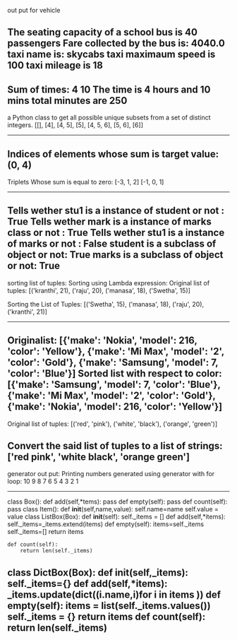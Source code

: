 out put for vehicle

The seating capacity of a school bus is 40 passengers
Fare collected by the bus is:
4040.0
taxi name is: skycabs
taxi maximaum speed is 100
taxi mileage is 18
---------------------------------------------------------------------------------------------------------------------------------------

Sum of times:
4 10
The time is 4 hours and 10 mins
total minutes are 250
---------------------------------------------------------------------------------------------------------------------------------------

a Python class to get all possible unique subsets from a set of distinct integers.
[[], [4], [4, 5], [5], [4, 5, 6], [5, 6], [6]]

---------------------------------------------------------------------------------------------------------------------------------------

 Indices of elements whose sum is target value:
(0, 4)
---------------------------------------------------------------------------------------------------------------------------------------

Triplets Whose sum is equal to zero:
[-3, 1, 2]
[-1, 0, 1]

---------------------------------------------------------------------------------------------------------------------------------------

Tells wether stu1 is a instance of student or not :
True
Tells wether mark is a instance of marks class or not :
True
Tells wether stu1 is a instance of marks or not :
False
student is a subclass of object or not:
True
marks is a subclass of object or not:
True
---------------------------------------------------------------------------------------------------------------------------------------
sorting list of tuples:
Sorting using Lambda expression:
Original list of tuples:
[('kranthi', 21), ('raju', 20), ('manasa', 18), ('Swetha', 15)]

Sorting the List of Tuples:
[('Swetha', 15), ('manasa', 18), ('raju', 20), ('kranthi', 21)]

---------------------------------------------------------------------------------------------------------------------------------------
Originalist:
[{'make': 'Nokia', 'model': 216, 'color': 'Yellow'}, {'make': 'Mi Max', 'model': '2', 'color': 'Gold'}, {'make': 'Samsung', 'model': 7, 'color': 'Blue'}]
Sorted list with respect to color:
[{'make': 'Samsung', 'model': 7, 'color': 'Blue'}, {'make': 'Mi Max', 'model': '2', 'color': 'Gold'}, {'make': 'Nokia', 'model': 216, 'color': 'Yellow'}]
---------------------------------------------------------------------------------------------------------------------------------------

Original list of tuples:
[('red', 'pink'), ('white', 'black'), ('orange', 'green')]

Convert the said list of tuples to a list of strings:
['red pink', 'white black', 'orange green']
---------------------------------------------------------------------------------------------------------------------------------------

generator out put:
Printing numbers generated using generator with  for loop:
10
9
8
7
6
5
4
3
2
1

---------------------------------------------------------------------------------------------------------------------------------------

class Box():
    def add(self,*tems):
        pass
    def empty(self):
        pass
    def count(self):
        pass
class Item():
    def __init__(self,name,value):
        self.name=name
        self.value = value
class ListBox(Box):
    def __init__(self):
        self._items = []
    def add(self,*items):
        self._items=_items.extend(items)
    def empty(self):
        items=self._items
        self._items=[]
        return items

    def count(self):
        return len(self._items)

class DictBox(Box):
    def __init__(self,_items):
        self._items={}
    def add(self,*items):
       _items.update(dict((i.name,i)for i in items ))
    def empty(self):
        items = list(self._items.values())
        self._items = {}
        return items
    def count(self):
        return len(self._items)
---------------------------------------------------------------------------------------------------------------------------------------





